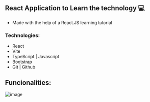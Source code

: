 ## React Application to Learn the technology 💻

* Made with the help of a React.JS learning tutorial

### Technologies:
* React
* Vite
* TypeScript | Javascript
* Bootstrap
* Git | Github

## Funcionalities:
![image](https://github.com/user-attachments/assets/fe084ea0-8523-43d0-b7f4-4b7e0b823bb6)
